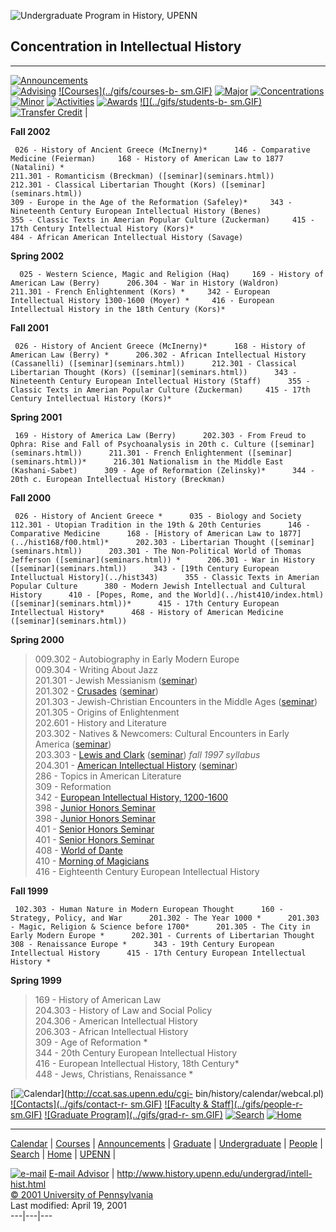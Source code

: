 ![Undergraduate Program in History, UPENN](../gifs/ugradprog2.GIF)

## Concentration in Intellectual History  
  
---  
  
[![Announcements](../gifs/announce-sm.GIF)](announcements/)  
[![Advising](../gifs/advising-sm.GIF)](../people/advisor.html)
[![Courses](../gifs/courses-b-
sm.GIF)](http://www.history.upenn.edu/courses/index.html)
[![Major](../gifs/major-sm.GIF)](major.html)
[![Concentrations](../gifs/concentrations-sm.GIF)](concentrations.html)
[![Minor](../gifs/minors-sm.GIF)](minor.html)
[![Activities](../gifs/activities-sm.GIF)](activities.html)
[![Awards](../gifs/awards-sm.GIF)](awards.html)  [![](../gifs/students-b-
sm.GIF)](http://ccat.sas.upenn.edu/cgi-bin/history/listpeople/list_ugrad.cgi)
[![Transfer Credit](../gifs/transfer-sm.GIF)](transfer.html) |



**Fall 2002**

     026 - History of Ancient Greece (McInerny)*      146 - Comparative Medicine (Feierman)     168 - History of American Law to 1877 (Natalini) * 
    211.301 - Romanticism (Breckman) ([seminar](seminars.html))     212.301 - Classical Libertarian Thought (Kors) ([seminar](seminars.html)) 
    309 - Europe in the Age of the Reformation (Safeley)*     343 - Nineteenth Century European Intellectual History (Benes) 
    355 - Classic Texts in Amerian Popular Culture (Zuckerman)     415 - 17th Century Intellectual History (Kors)* 
    484 - African American Intellectual History (Savage)


**Spring 2002**

      025 - Western Science, Magic and Religion (Haq)     169 - History of American Law (Berry)      206.304 - War in History (Waldron)     211.301 - French Enlightenment (Kors) *     342 - European Intellectual History 1300-1600 (Moyer) *     416 - European Intellectual History in the 18th Century (Kors)*

**Fall 2001**

     026 - History of Ancient Greece (McInerny)*      168 - History of American Law (Berry) *      206.302 - African Intellectual History (Cassanelli) ([seminar](seminars.html))      212.301 - Classical Libertarian Thought (Kors) ([seminar](seminars.html))      343 - Nineteenth Century European Intellectual History (Staff)      355 - Classic Texts in Amerian Popular Culture (Zuckerman)     415 - 17th Century Intellectual History (Kors)* 

**Spring 2001**

     169 - History of America Law (Berry)      202.303 - From Freud to Ophra: Rise and Fall of Psychoanalysis in 20th c. Culture ([seminar](seminars.html))      211.301 - French Enlightenment ([seminar](seminars.html))*      216.301 Nationalism in the Middle East (Kashani-Sabet)      309 - Age of Reformation (Zelinsky)*      344 - 20th c. European Intellectual History (Breckman)       

**Fall 2000**

     026 - History of Ancient Greece *      035 - Biology and Society      112.301 - Utopian Tradition in the 19th & 20th Centuries      146 - Comparative Medicine      168 - [History of American Law to 1877](../hist168/f00.html)*      202.303 - Libertarian Thought ([seminar](seminars.html))      203.301 - The Non-Political World of Thomas Jefferson ([seminar](seminars.html)) *      206.301 - War in History ([seminar](seminars.html))      343 - [19th Century European Intelluctual History](../hist343)      355 - Classic Texts in Amerian Popular Culture      380 - Modern Jewish Intellectual and Cultural History      410 - [Popes, Rome, and the World](../hist410/index.html) ([seminar](seminars.html))*      415 - 17th Century European Intellectual History*      468 - History of American Medicine ([seminar](seminars.html)) 

**Spring 2000**

> 009.302 - Autobiography in Early Modern Europe  
>  009.304 - Writing About Jazz  
>  201.301 - Jewish Messianism ([seminar](seminars.html))  
>  201.302 - [Crusades](../hist201302/00a.html) ([seminar](seminars.html))  
>  201.303 - Jewish-Christian Encounters in the Middle Ages
([seminar](seminars.html))  
>  201.305 - Origins of Enlightenment  
>  202.601 - History and Literature  
>  203.302 - Natives & Newcomers: Cultural Encounters in Early America
([seminar](seminars.html))  
>  203.303 - [Lewis and Clark](../hist203303/00a.html)
([seminar](seminars.html)) *fall 1997 syllabus*  
>  204.301 - [American Intellectual History](../hist204301/00a.html)
([seminar](seminars.html))  
>  286 - Topics in American Literature  
>  309 - Reformation  
>  342 - [European Intellectual History,
1200-1600](http://www.history.upenn.edu/hist342/)  
>  398 - [Junior Honors Seminar](honors.html)  
>  398 - [Junior Honors Seminar](honors.html)  
>  401 - [Senior Honors Seminar](honors.html)  
>  401 - [Senior Honors Seminar](honors.html)  
>  408 - [World of Dante](../hist408/00a.html)  
>  410 - [Morning of Magicians](../hist410/00a.html)  
>  416 - Eighteenth Century European Intellectual History

  
**Fall 1999**

     102.303 - Human Nature in Modern European Thought      160 - Strategy, Policy, and War      201.302 - The Year 1000 *      201.303 - Magic, Religion & Science before 1700*      201.305 - The City in Early Modern Europe *      202.301 - Currents of Libertarian Thought      308 - Renaissance Europe *      343 - 19th Century European Intellectual History      415 - 17th Century European Intellectual History * 

**Spring 1999**

> 169 - History of American Law  
>  204.303 - History of Law and Social Policy  
>  204.306 - American Intellectual History  
>  206.303 - African Intellectual History  
>  309 - Age of Reformation *  
>  344 - 20th Century European Intellectual History  
>  416 - European Intellectual History, 18th Century*  
>  448 - Jews, Christians, Renaissance *  
  
[![Calendar](../gifs/calendar-r-sm.GIF)](http://ccat.sas.upenn.edu/cgi-
bin/history/calendar/webcal.pl)  [![Contacts](../gifs/contact-r-
sm.GIF)](../home/contact.html)  [![Faculty & Staff](../gifs/people-r-
sm.GIF)](../people/index.html)  [![Graduate Program](../gifs/grad-r-
sm.GIF)](../grad/)  [![Search](../gifs/search-r-sm.GIF)](../home/search.html)
[![Home](../gifs/home-r-sm.GIF)](http://www.history.upenn.edu/)  
  


* * *



[Calendar](http://ccat.sas.upenn.edu/cgi-bin/history/calendar/webcal.pl) |
[Courses](http://www.history.upenn.edu/courses/courses.html) |
[Announcements](http://www.history.upenn.edu/undergrad/announcements/index.html)
| [Graduate](http://www.history.upenn.edu/grad/) |
[Undergraduate](http://www.history.upenn.edu/undergrad/index.html) |
[People](http://www.history.upenn.edu/people/index.html) |
[Search](http://www.history.upenn.edu/home/search.html) |
[Home](http://www.history.upenn.edu/) | [UPENN](http://www.upenn.edu/) |

[![e-mail](../gifs/quill.gif)](mailto:histadv@history.upenn.edu) [E-mail
Advisor](mailto:histadv@history.upenn.edu) |
http://www.history.upenn.edu/undergrad/intell-hist.html  
[&COPY; 2001 University of Pennsylvania](http://www.upenn.edu/)  
Last modified: April 19, 2001  
---|---|---

